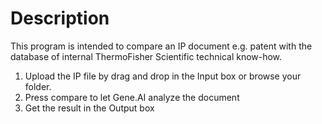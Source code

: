 # Description
 
This program is intended to compare an IP document e.g. patent with the database of internal ThermoFisher Scientific technical know-how.
 
1. Upload the IP file by drag and drop in the Input box or browse your folder.
2. Press compare to let Gene.AI analyze the document
3. Get the result in the Output box
